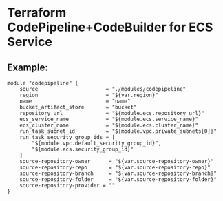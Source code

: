 # Terraform CodePipeline+CodeBuilder for ECS Service

## Example:
    module "codepipeline" {
        source                      = "./modules/codepipeline"
        region                      = "${var.region}"
        name                        = "name"
        bucket_artifact_store       = "bucket"
        repository_url              = "${module.ecs.repository_url}"
        ecs_service_name            = "${module.ecs.service_name}"
        ecs_cluster_name            = "${module.ecs.cluster_name}"
        run_task_subnet_id          = "${module.vpc.private_subnets[0]}"
        run_task_security_group_ids = [
            "${module.vpc.default_security_group_id}",
            "${module.ecs.security_group_id}"
        ]
        source-repository-owner      = "${var.source-repository-owner}"
        source-repository-repo       = "${var.source-repository-repo}"
        source-repository-branch     = "${var.source-repository-branch}"
        source-repository-folder     = "${var.source-repository-folder}"
        source-repository-provider = ""
    }
